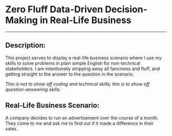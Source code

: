 # Zero Fluff Data-Driven Decision-Making in Real-Life Business
***
## Description:
This project serves to display a real-life business scenario where I use my skills to solve problems in plain simple English for non-technical stakeholders. I am intentionally stripping away all fanciness and fluff, and getting straight to the answer to the question in the scenario.

_This is not to show off coding and technical skills; this is to show off question-answering skills._

## Real-Life Business Scenario:
A company decides to run an advertisement over the course of a month. They come to me and ask me to find out if it made a difference in their sales.
